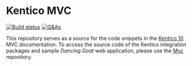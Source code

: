 # Kentico MVC

[![Build status](https://ci.appveyor.com/api/projects/status/59lkg4bmkiwtoa6x/branch/master?svg=true)](https://ci.appveyor.com/project/kentico/mvc/branch/master) [![Q&As](https://img.shields.io/badge/chat-on%20DevNet-orange.svg)](https://devnet.kentico.com/questions-answers)

This repository serves as a source for the code snippets in the [Kentico 10](https://docs.kentico.com/k10/) MVC documentation. To access the source code of the Kentico integration packages and sample _Dancing Goat_ web application, please use the [Mvc](https://github.com/Kentico/Mvc) repository.
